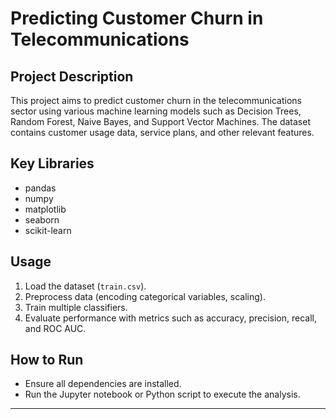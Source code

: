 # Predicting Customer Churn in Telecommunications

## Project Description
This project aims to predict customer churn in the telecommunications sector using various machine learning models such as Decision Trees, Random Forest, Naive Bayes, and Support Vector Machines. The dataset contains customer usage data, service plans, and other relevant features.

## Key Libraries
- pandas
- numpy
- matplotlib
- seaborn
- scikit-learn

## Usage
1. Load the dataset (`train.csv`).
2. Preprocess data (encoding categorical variables, scaling).
3. Train multiple classifiers.
4. Evaluate performance with metrics such as accuracy, precision, recall, and ROC AUC.

## How to Run
- Ensure all dependencies are installed.
- Run the Jupyter notebook or Python script to execute the analysis.

---
